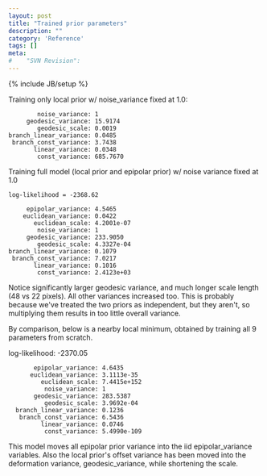 ```yaml
---
layout: post
title: "Trained prior parameters"
description: ""
category: 'Reference'
tags: []
meta: 
#    "SVN Revision": 
---
```

{% include JB/setup %}

Training only local prior w/ noise_variance fixed at 1.0:
  
            noise_variance: 1
         geodesic_variance: 15.9174
            geodesic_scale: 0.0019
    branch_linear_variance: 0.0485
     branch_const_variance: 3.7438
           linear_variance: 0.0348
            const_variance: 685.7670

Training full model (local prior and epipolar prior) w/ noise variance fixed at 1.0

    log-likelihood = -2368.62

         epipolar_variance: 4.5465
        euclidean_variance: 0.0422
           euclidean_scale: 4.2001e-07
            noise_variance: 1
         geodesic_variance: 233.9050
            geodesic_scale: 4.3327e-04
    branch_linear_variance: 0.1079
     branch_const_variance: 7.0217
           linear_variance: 0.1016
            const_variance: 2.4123e+03

  Notice significantly larger geodesic variance, and much longer scale length (48 vs 22 pixels).  All other variances increased too.  This is probably because we've treated the two priors as independent, but they aren't, so multiplying them results in too little overall variance.

By comparison, below is a nearby local minimum, obtained by training all 9 parameters from scratch.

  log-likelihood:  -2370.05

           epipolar_variance: 4.6435
          euclidean_variance: 3.1113e-35
             euclidean_scale: 7.4415e+152
              noise_variance: 1
           geodesic_variance: 283.5387
              geodesic_scale: 3.9692e-04
      branch_linear_variance: 0.1236
       branch_const_variance: 6.5436
             linear_variance: 0.0746
              const_variance: 5.4990e-109

This model moves all epipolar prior variance into the iid epipolar_variance variables. Also the local prior's offset variance has been moved into the deformation variance, geodesic_variance, while shortening the scale.
